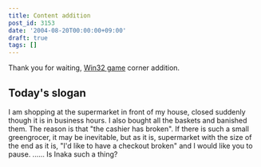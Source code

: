 ```yaml
---
title: Content addition
post_id: 3153
date: '2004-08-20T00:00:00+09:00'
draft: true
tags: []
---
```


Thank you for waiting, [Win32 game](https://danmaq.com/category/products/apps) corner addition.

## Today's slogan

I am shopping at the supermarket in front of my house, closed suddenly though it is in business hours. I also bought all the baskets and banished them. The reason is that "the cashier has broken". If there is such a small greengrocer, it may be inevitable, but as it is, supermarket with the size of the end as it is, "I'd like to have a checkout broken" and I would like you to pause. ...... Is Inaka such a thing?
